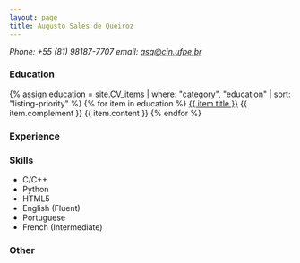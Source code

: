 ```yaml
---
layout: page
title: Augusto Sales de Queiroz
---
```


<address>
    Phone: +55 (81) 98187-7707
    email: <a href="mailto:asq@cin.ufpe.br">asq@cin.ufpe.br</a>
</address>

<h3>Education</h3>

{% assign education = site.CV_items | where: "category", "education" | sort: "listing-priority" %}
{% for item in education %}
<u>{{ item.title }}</u> {{ item.complement }}
{{ item.content }}
{% endfor %}
<br>

<h3>Experience</h3>


<h3>Skills</h3>

<ul>
    <li>C/C++</li>
    <li>Python</li>
    <li>HTML5</li>
    <li>English (Fluent)</li>
    <li>Portuguese</li>
    <li>French (Intermediate)</li>
</ul>

<h3>Other</h3>